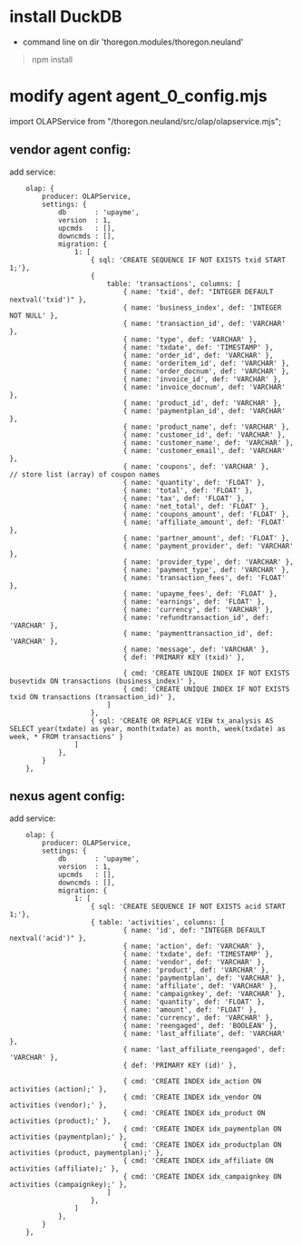 # install DuckDB

- command line on dir 'thoregon.modules/thoregon.neuland'
> npm install

# modify agent agent_0_config.mjs

import OLAPService              from "/thoregon.neuland/src/olap/olapservice.mjs";

## vendor agent config:

add service:


        olap: {
            producer: OLAPService,
            settings: {
                db       : 'upayme',
                version  : 1,
                upcmds   : [],
                downcmds : [],
                migration: {
                    1: [
                        { sql: 'CREATE SEQUENCE IF NOT EXISTS txid START 1;'},
                        {
                            table: 'transactions', columns: [
                                { name: 'txid', def: "INTEGER DEFAULT nextval('txid')" },
                                { name: 'business_index', def: 'INTEGER NOT NULL' },
                                { name: 'transaction_id', def: 'VARCHAR' },
                                { name: 'type', def: 'VARCHAR' },
                                { name: 'txdate', def: 'TIMESTAMP' },
                                { name: 'order_id', def: 'VARCHAR' },
                                { name: 'orderitem_id', def: 'VARCHAR' },
                                { name: 'order_docnum', def: 'VARCHAR' },
                                { name: 'invoice_id', def: 'VARCHAR' },
                                { name: 'invoice_docnum', def: 'VARCHAR' },
                                { name: 'product_id', def: 'VARCHAR' },
                                { name: 'paymentplan_id', def: 'VARCHAR' },
                                { name: 'product_name', def: 'VARCHAR' },
                                { name: 'customer_id', def: 'VARCHAR' },
                                { name: 'customer_name', def: 'VARCHAR' },
                                { name: 'customer_email', def: 'VARCHAR' },
                                { name: 'coupons', def: 'VARCHAR' },        // store list (array) of coupon names
                                { name: 'quantity', def: 'FLOAT' },
                                { name: 'total', def: 'FLOAT' },
                                { name: 'tax', def: 'FLOAT' },
                                { name: 'net_total', def: 'FLOAT' },
                                { name: 'coupons_amount', def: 'FLOAT' },
                                { name: 'affiliate_amount', def: 'FLOAT' },
                                { name: 'partner_amount', def: 'FLOAT' },
                                { name: 'payment_provider', def: 'VARCHAR' },
                                { name: 'provider_type', def: 'VARCHAR' },
                                { name: 'payment_type', def: 'VARCHAR' },
                                { name: 'transaction_fees', def: 'FLOAT' },
                                { name: 'upayme_fees', def: 'FLOAT' },
                                { name: 'earnings', def: 'FLOAT' },
                                { name: 'currency', def: 'VARCHAR' },
                                { name: 'refundtransaction_id', def: 'VARCHAR' },
                                { name: 'paymenttransaction_id', def: 'VARCHAR' },
                                { name: 'message', def: 'VARCHAR' },
                                { def: 'PRIMARY KEY (txid)' },

                                { cmd: 'CREATE UNIQUE INDEX IF NOT EXISTS busevtidx ON transactions (business_index)' },
                                { cmd: 'CREATE UNIQUE INDEX IF NOT EXISTS txid ON transactions (transaction_id)' },
                            ]
                        },
                        { sql: 'CREATE OR REPLACE VIEW tx_analysis AS SELECT year(txdate) as year, month(txdate) as month, week(txdate) as week, * FROM transactions' }
                    ]
                },
            }
        },

## nexus agent config:

add service:


        olap: {
            producer: OLAPService,
            settings: {
                db       : 'upayme',
                version  : 1,
                upcmds   : [],
                downcmds : [],
                migration: {
                    1: [
                        { sql: 'CREATE SEQUENCE IF NOT EXISTS acid START 1;'},
                        { table: 'activities', columns: [
                                { name: 'id', def: "INTEGER DEFAULT nextval('acid')" },
                                { name: 'action', def: 'VARCHAR' },
                                { name: 'txdate', def: 'TIMESTAMP' },
                                { name: 'vendor', def: 'VARCHAR' },
                                { name: 'product', def: 'VARCHAR' },
                                { name: 'paymentplan', def: 'VARCHAR' },
                                { name: 'affiliate', def: 'VARCHAR' },
                                { name: 'campaignkey', def: 'VARCHAR' },
                                { name: 'quantity', def: 'FLOAT' },
                                { name: 'amount', def: 'FLOAT' },
                                { name: 'currency', def: 'VARCHAR' },
                                { name: 'reengaged', def: 'BOOLEAN' },
                                { name: 'last_affiliate', def: 'VARCHAR' },
                                { name: 'last_affiliate_reengaged', def: 'VARCHAR' },
                                { def: 'PRIMARY KEY (id)' },

                                { cmd: 'CREATE INDEX idx_action ON activities (action);' },
                                { cmd: 'CREATE INDEX idx_vendor ON activities (vendor);' },
                                { cmd: 'CREATE INDEX idx_product ON activities (product);' },
                                { cmd: 'CREATE INDEX idx_paymentplan ON activities (paymentplan);' },
                                { cmd: 'CREATE INDEX idx_productplan ON activities (product, paymentplan);' },
                                { cmd: 'CREATE INDEX idx_affiliate ON activities (affiliate);' },
                                { cmd: 'CREATE INDEX idx_campaignkey ON activities (campaignkey);' },
                            ]
                        },
                    ]
                },
            }
        }, 
        
